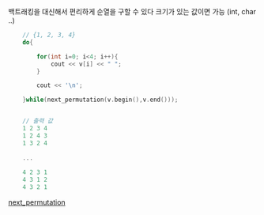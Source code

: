 백트래킹을 대신해서 편리하게 순열을 구할 수 있다
크기가 있는 값이면 가능 (int, char ..)
```c++
	// {1, 2, 3, 4}
	do{

		for(int i=0; i<4; i++){
			cout << v[i] << " ";
		}

		cout << '\n';

	}while(next_permutation(v.begin(),v.end()));


	// 출력 값
	1 2 3 4
	1 2 4 3
	1 3 2 4
	
	...
	
	4 2 3 1
	4 3 1 2
	4 3 2 1
```
[next_permutation](https://twpower.github.io/82-next_permutation-and-prev_permutation)